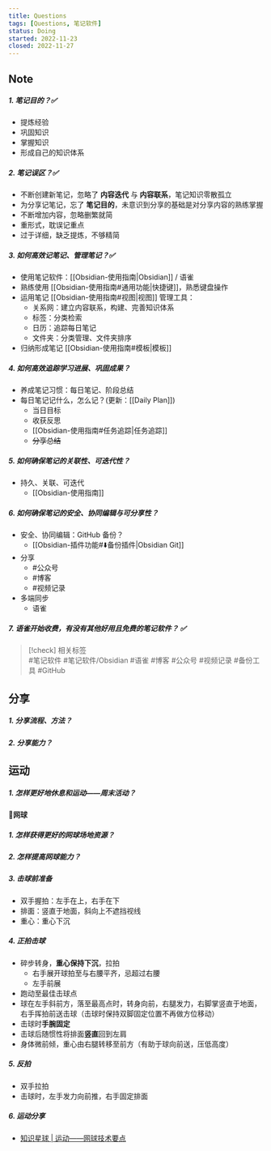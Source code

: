 ```yaml
---
title: Questions
tags: [Questions, 笔记软件]
status: Doing
started: 2022-11-23
closed: 2022-11-27
---
```

## Note
##### 1. 笔记目的？✅
- 提炼经验
- 巩固知识
- 掌握知识
- 形成自己的知识体系
##### 2. 笔记误区？✅
- 不断创建新笔记，忽略了 **内容迭代** 与 **内容联系**，笔记知识零散孤立
- 为分享记笔记，忘了 **笔记目的**，未意识到分享的基础是对分享内容的熟练掌握
- 不断增加内容，忽略删繁就简
- 重形式，耽误记重点
- 过于详细，缺乏提炼，不够精简
##### 3. 如何高效记笔记、管理笔记？✅
- 使用笔记软件：[[Obsidian-使用指南|Obsidian]] / 语雀
- 熟练使用 [[Obsidian-使用指南#通用功能|快捷键]]，熟悉键盘操作
- 运用笔记 [[Obsidian-使用指南#视图|视图]] 管理工具：
	- 关系网：建立内容联系，构建、完善知识体系
	- 标签：分类检索
	- 日历：追踪每日笔记
	- 文件夹：分类管理、文件夹排序
- 归纳形成笔记 [[Obsidian-使用指南#模板|模板]]
##### 4. 如何高效追踪学习进展、巩固成果？
- 养成笔记习惯：每日笔记、阶段总结
- 每日笔记记什么，怎么记？(更新：[[Daily Plan]])
	- 当日目标
	- 收获反思
	- [[Obsidian-使用指南#任务追踪|任务追踪]]
	- ~~分享总结~~
##### 5. 如何确保笔记的关联性、可迭代性？
- 持久、关联、可迭代
	- [[Obsidian-使用指南]]
##### 6. 如何确保笔记的安全、协同编辑与可分享性？
- 安全、协同编辑：GitHub 备份？
	- [[Obsidian-插件功能#⬇️备份插件|Obsidian Git]]
- 分享
	- #公众号
	- #博客
	- #视频记录
- 多端同步
	- 语雀
##### 7. 语雀开始收费，有没有其他好用且免费的笔记软件？ ✅

> [!check] 相关标签  
#笔记软件 #笔记软件/Obsidian #语雀 #博客 #公众号 #视频记录 #备份工具 #GitHub 
>

## 分享
##### 1. 分享流程、方法？
##### 2. 分享能力？
## 运动
##### 1. 怎样更好地休息和运动——周末活动？
#### 🎾网球
##### 1. 怎样获得更好的网球场地资源？
##### 2. 怎样提高网球能力？
##### 3. 击球前准备
- 双手握拍：左手在上，右手在下
- 排面：竖直于地面，斜向上不遮挡视线
- 重心：重心下沉
##### 4. 正拍击球
- 碎步转身，**重心保持下沉**，拉拍
	- 右手展开球拍至与右腰平齐，忌超过右腰
	- 左手前展
- 跑动至最佳击球点
- 球在左手斜前方，落至最高点时，转身向前，右腿发力，右脚掌竖直于地面，右手挥拍前送击球（击球时保持双脚固定位置不再做方位移动）
- 击球时**手腕固定**
- 击球后随惯性将排面**竖直**回到左肩
- 身体微前倾，重心由右腿转移至前方（有助于球向前送，压低高度）
##### 5. 反拍
- 双手拉拍
- 击球时，左手发力向前推，右手固定排面
##### 6. 运动分享
- [知识星球 | 运动——网球技术要点](https://articles.zsxq.com/id_l5xe6o5n6j6w.html)